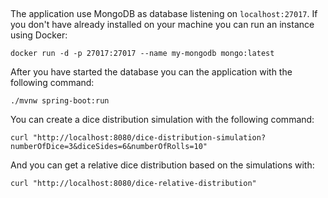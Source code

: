 ##

The application use MongoDB as database listening on `localhost:27017`. If you don't have already installed on your
machine you can run an instance using Docker:

`docker run -d -p 27017:27017 --name my-mongodb mongo:latest`

After you have started the database you can the application with the following command:

`./mvnw spring-boot:run`

You can create a dice distribution simulation with the following command:

`curl "http://localhost:8080/dice-distribution-simulation?numberOfDice=3&diceSides=6&numberOfRolls=10"`

And you can get a relative dice distribution based on the simulations with:

`curl "http://localhost:8080/dice-relative-distribution"`

